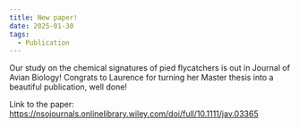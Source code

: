 ```yaml
---
title: New paper!
date: 2025-01-30
tags:
  - Publication
---
```


Our study on the chemical signatures of pied flycatchers is out in Journal of Avian Biology! Congrats to Laurence for turning her Master thesis into a beautiful publication, well done! 

Link to the paper: https://nsojournals.onlinelibrary.wiley.com/doi/full/10.1111/jav.03365

<!--more-->